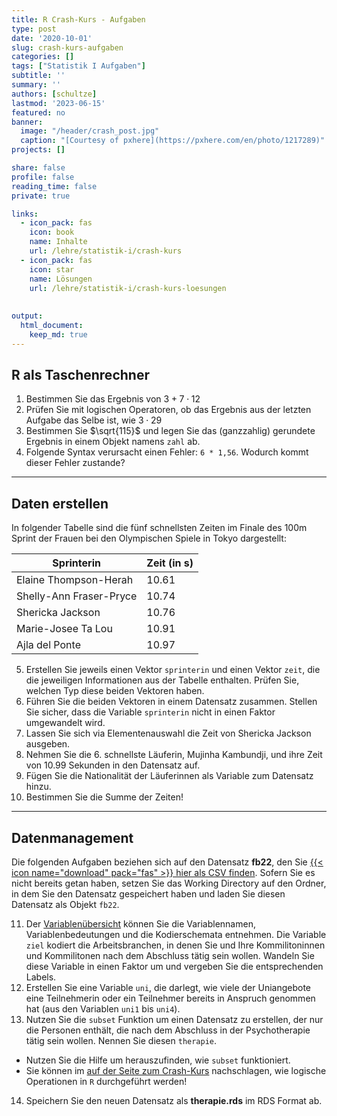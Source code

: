 ```yaml
---
title: R Crash-Kurs - Aufgaben
type: post
date: '2020-10-01'
slug: crash-kurs-aufgaben
categories: []
tags: ["Statistik I Aufgaben"]
subtitle: ''
summary: ''
authors: [schultze]
lastmod: '2023-06-15'
featured: no
banner:
  image: "/header/crash_post.jpg"
  caption: "[Courtesy of pxhere](https://pxhere.com/en/photo/1217289)"
projects: []

share: false
profile: false
reading_time: false
private: true

links:
  - icon_pack: fas
    icon: book
    name: Inhalte
    url: /lehre/statistik-i/crash-kurs
  - icon_pack: fas
    icon: star
    name: Lösungen
    url: /lehre/statistik-i/crash-kurs-loesungen
    
    
output:
  html_document:
    keep_md: true
---
```


## R als Taschenrechner

1. Bestimmen Sie das Ergebnis von $3 + 7 \cdot 12$
2. Prüfen Sie mit logischen Operatoren, ob das Ergebnis aus der letzten Aufgabe das Selbe ist, wie $3 \cdot 29$
3. Bestimmen Sie $\sqrt{115}$ und legen Sie das (ganzzahlig) gerundete Ergebnis in einem Objekt namens `zahl` ab.
4. Folgende Syntax verursacht einen Fehler: `6 * 1,56`. Wodurch kommt dieser Fehler zustande?

***

## Daten erstellen

In folgender Tabelle sind die fünf schnellsten Zeiten im Finale des 100m Sprint der Frauen bei den Olympischen Spiele in Tokyo dargestellt:

Sprinterin | Zeit (in s)
------ | -----------
Elaine Thompson-Herah | 10.61
Shelly-Ann Fraser-Pryce | 10.74
Shericka Jackson | 10.76
Marie-Josee Ta Lou | 10.91
Ajla del Ponte | 10.97

5. Erstellen Sie jeweils einen Vektor `sprinterin` und einen Vektor `zeit`, die die jeweiligen Informationen aus der Tabelle enthalten. Prüfen Sie, welchen Typ diese beiden Vektoren haben.
6. Führen Sie die beiden Vektoren in einem Datensatz zusammen. Stellen Sie sicher, dass die Variable `sprinterin` nicht in einen Faktor umgewandelt wird.
7. Lassen Sie sich via Elementenauswahl die Zeit von Shericka Jackson ausgeben.
8. Nehmen Sie die 6. schnellste Läuferin, Mujinha Kambundji, und ihre Zeit von  10.99 Sekunden in den Datensatz auf.
9. Fügen Sie die Nationalität der Läuferinnen als Variable zum Datensatz hinzu.
10. Bestimmen Sie die Summe der Zeiten!

***

## Datenmanagement

Die folgenden Aufgaben beziehen sich auf den Datensatz **fb22**, den Sie [{{< icon name="download" pack="fas" >}} hier als CSV finden](/daten/fb22.csv). Sofern Sie es nicht bereits getan haben, setzen Sie das Working Directory auf den Ordner, in dem Sie den Datensatz gespeichert haben und laden Sie diesen Datensatz als Objekt `fb22`.

11. Der [Variablenübersicht](/lehre/statistik-i/variablen.pdf) können Sie die Variablennamen, Variablenbedeutungen und die Kodierschemata entnehmen. Die Variable `ziel` kodiert die Arbeitsbranchen, in denen Sie und Ihre Kommilitoninnen und Kommilitonen nach dem Abschluss tätig sein wollen. Wandeln Sie diese Variable in einen Faktor um und vergeben Sie die entsprechenden Labels.
12. Erstellen Sie eine Variable `uni`, die darlegt, wie viele der Uniangebote eine Teilnehmerin oder ein Teilnehmer bereits in Anspruch genommen hat (aus den Variablen `uni1` bis `uni4`).
13. Nutzen Sie die `subset` Funktion um einen Datensatz zu erstellen, der nur die Personen enthält, die nach dem Abschluss in der Psychotherapie tätig sein wollen. Nennen Sie diesen `therapie`.
  + Nutzen Sie die Hilfe um herauszufinden, wie `subset` funktioniert.
  + Sie können im [auf der Seite zum Crash-Kurs](/lehre/statistik-i/crash-kurs) nachschlagen, wie logische Operationen in `R` durchgeführt werden!
14. Speichern Sie den neuen Datensatz als **therapie.rds** im RDS Format ab.
